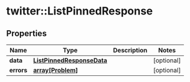 # twitter::ListPinnedResponse


## Properties
Name | Type | Description | Notes
------------ | ------------- | ------------- | -------------
**data** | [**ListPinnedResponseData**](ListPinnedResponse_data.md) |  | [optional] 
**errors** | [**array[Problem]**](Problem.md) |  | [optional] 


